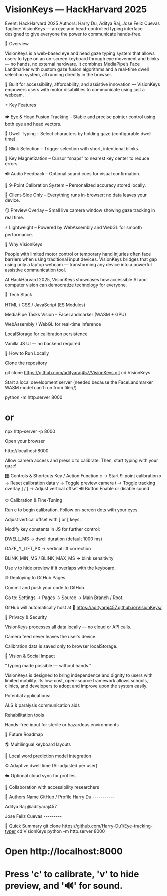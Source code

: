 # VisionKeys — HackHarvard 2025

Event: HackHarvard 2025
Authors: Harry Du, Aditya Raj, Jose Feliz Cuevas
Tagline: VisionKeys — an eye and head-controlled typing interface designed to give everyone the power to communicate hands-free.

🚀 Overview

VisionKeys is a web-based eye and head gaze typing system that allows users to type on an on-screen keyboard through eye movement and blinks — no hands, no external hardware.
It combines MediaPipe’s Face Landmarker with custom gaze fusion algorithms and a real-time dwell selection system, all running directly in the browser.

🎯 Built for accessibility, affordability, and assistive innovation — VisionKeys empowers users with motor disabilities to communicate using just a webcam.

⭐ Key Features

👁️ Eye & Head Fusion Tracking – Stable and precise pointer control using both eye and head vectors.

💬 Dwell Typing – Select characters by holding gaze (configurable dwell time).

🫰 Blink Selection – Trigger selection with short, intentional blinks.

🧲 Key Magnetization – Cursor “snaps” to nearest key center to reduce errors.

🔊 Audio Feedback – Optional sound cues for visual confirmation.

🧠 9-Point Calibration System – Personalized accuracy stored locally.

💾 Client-Side Only – Everything runs in-browser; no data leaves your device.

🪞 Preview Overlay – Small live camera window showing gaze tracking in real time.

⚡ Lightweight – Powered by WebAssembly and WebGL for smooth performance.

🎯 Why VisionKeys

People with limited motor control or temporary hand injuries often face barriers when using traditional input devices.
VisionKeys bridges that gap using only a laptop webcam — transforming any device into a powerful assistive communication tool.

At HackHarvard 2025, VisionKeys showcases how accessible AI and computer vision can democratize technology for everyone.

🧰 Tech Stack

HTML / CSS / JavaScript (ES Modules)

MediaPipe Tasks Vision – FaceLandmarker (WASM + GPU)

WebAssembly / WebGL for real-time inference

LocalStorage for calibration persistence

Vanilla JS UI — no backend required

🧠 How to Run Locally

Clone the repository

git clone https://github.com/adityaraj457/VisionKeys.git
cd VisionKeys


Start a local development server
(needed because the FaceLandmarker WASM model can’t run from file://)

python -m http.server 8000
# or
npx http-server -p 8000


Open your browser

http://localhost:8000


Allow camera access and press c to calibrate.
Then, start typing with your gaze!

🎛️ Controls & Shortcuts
Key / Action	Function
c	-> Start 9-point calibration
x -> 	Reset calibration data
v ->	Toggle preview camera
t	-> Toggle tracking overlay
] / [	-> Adjust vertical offset
🔊 Button	Enable or disable sound

⚙️ Calibration & Fine-Tuning

Run c to begin calibration. Follow on-screen dots with your eyes.

Adjust vertical offset with ] or [ keys.

Modify key constants in JS for further control:

DWELL_MS → dwell duration (default 1000 ms)

GAZE_Y_LIFT_PX → vertical lift correction

BLINK_MIN_MS / BLINK_MAX_MS → blink sensitivity

Use v to hide preview if it overlaps with the keyboard.

🌐 Deploying to GitHub Pages

Commit and push your code to GitHub.

Go to: Settings → Pages → Source → Main Branch / Root.

GitHub will automatically host at
🔗 https://adityaraj457.github.io/VisionKeys/

🔐 Privacy & Security

VisionKeys processes all data locally — no cloud or API calls.

Camera feed never leaves the user’s device.

Calibration data is saved only to browser localStorage.

🧭 Vision & Social Impact

“Typing made possible — without hands.”

VisionKeys is designed to bring independence and dignity to users with limited mobility.
Its low-cost, open-source framework allows schools, clinics, and developers to adopt and improve upon the system easily.

Potential applications:

ALS & paralysis communication aids

Rehabilitation tools

Hands-free input for sterile or hazardous environments

🧱 Future Roadmap

🌎 Multilingual keyboard layouts

🤖 Local word prediction model integration

⚙️ Adaptive dwell time (AI-adjusted per user)

☁️ Optional cloud sync for profiles

🧪 Collaboration with accessibility researchers

👤 Authors
Name	GitHub / Profile
Harry Du	-----------

Aditya Raj	@adityaraj457

Jose Feliz Cuevas	---------

🧾 Quick Summary
git clone https://github.com/Harry-Du1/Eye-tracking-typer
cd VisionKeys
python -m http.server 8000
# Open http://localhost:8000
# Press 'c' to calibrate, 'v' to hide preview, and '🔊' for sound.
